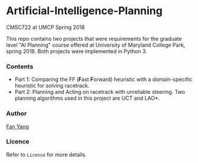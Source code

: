 # Artificial-Intelligence-Planning
CMSC722 at UMCP Spring 2018
      
This repo contains two projects that were requirements for the graduate level "AI Planning" course offered at University of Maryland College Park, spring 2018. Both projects were implemented in Python 3.

### Contents
* Part 1:  Comparing the FF (**F**ast **F**orward) heuristic with a domain-specific heuristic for solving racetrack.
* Part 2:  Planning and Acting on racetrack with unreliable steering. Two planning algorithms used in this project are UCT and LAO*. 

### Author
[Fan Yang](mailto:fyang3@cs.umd.edu)

### Licence
Refer to `Licence` for more details.
